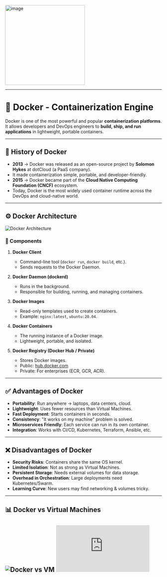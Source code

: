 <img width="256" height="256" alt="image" src="https://github.com/user-attachments/assets/763757cf-96f4-4265-a3a3-bd11d4cd6c6c" />

---
# 🐳 Docker - Containerization Engine

Docker is one of the most powerful and popular **containerization platforms**.  
It allows developers and DevOps engineers to **build, ship, and run applications** in lightweight, portable containers.  

---

## 📜 History of Docker
- **2013** → Docker was released as an open-source project by **Solomon Hykes** at dotCloud (a PaaS company).  
- It made containerization simple, portable, and developer-friendly.  
- **2015** → Docker became part of the **Cloud Native Computing Foundation (CNCF)** ecosystem.  
- Today, Docker is the most widely used container runtime across the DevOps and cloud-native world.  

---

## ⚙️ Docker Architecture

![Docker Architecture](https://www.docker.com/wp-content/uploads/2022/03/architecture.svg)

### 🔑 Components
1. **Docker Client**  
   - Command-line tool (`docker run`, `docker build`, etc.).  
   - Sends requests to the Docker Daemon.  

2. **Docker Daemon (dockerd)**  
   - Runs in the background.  
   - Responsible for building, running, and managing containers.  

3. **Docker Images**  
   - Read-only templates used to create containers.  
   - Example: `nginx:latest`, `ubuntu:20.04`.  

4. **Docker Containers**  
   - The running instance of a Docker image.  
   - Lightweight, portable, and isolated.  

5. **Docker Registry (Docker Hub / Private)**  
   - Stores Docker images.  
   - Public: [hub.docker.com](https://hub.docker.com)  
   - Private: For enterprises (ECR, GCR, ACR).  

---

## ✅ Advantages of Docker
- **Portability**: Run anywhere → laptops, data centers, cloud.  
- **Lightweight**: Uses fewer resources than Virtual Machines.  
- **Fast Deployment**: Starts containers in seconds.  
- **Consistency**: "It works on my machine" problem is solved.  
- **Microservices Friendly**: Each service can run in its own container.  
- **Integration**: Works with CI/CD, Kubernetes, Terraform, Ansible, etc.  

---

## ❌ Disadvantages of Docker
- **Security Risks**: Containers share the same OS kernel.  
- **Limited Isolation**: Not as strong as Virtual Machines.  
- **Persistent Storage**: Needs external volumes for data storage.  
- **Overhead in Orchestration**: Large deployments need Kubernetes/Swarm.  
- **Learning Curve**: New users may find networking & volumes tricky.  

---

## 📊 Docker vs Virtual Machines

![Docker vs VM](https://www.redhat.com/rhdc/managed-files/virtualization-vs-containers.png)
![Read This ](https://github.com/SaimShaikh/Docker_for_DevOps/blob/main/Containerization_VS_Virtualization.md)
---


